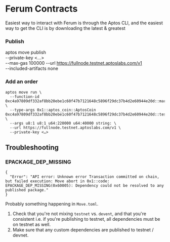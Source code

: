 # Ferum Contracts

Easiest way to interact with Ferum is through the Aptos CLI, and the easiest way to get the CLI is by downloading the latest & greatest 


### Publish

 aptos move publish \
    --private-key <...> \
    --max-gas 100000 --url https://fullnode.testnet.aptoslabs.com/v1 \
    --included-artifacts none
 
### Add an order

```
aptos move run \
  --function-id 0xc4a97809df332af8bb20ebe1c60f47b7121648c5896f29dc37b4d2e60944e20d::market::add_order_entry \
  --type-args 0x1::aptos_coin::AptosCoin 0xc4a97809df332af8bb20ebe1c60f47b7121648c5896f29dc37b4d2e60944e20d::test_coins::USDF \
  --args u8:1 u8:1 u64:220000 u64:40000 string: \
  --url https://fullnode.testnet.aptoslabs.com/v1 \
  --private-key <…>   
```

## Troubleshooting 

### EPACKAGE_DEP_MISSING

```
{
  "Error": "API error: Unknown error Transaction committed on chain, but failed execution: Move abort in 0x1::code: EPACKAGE_DEP_MISSING(0x60005): Dependency could not be resolved to any published package."
}
```

Probably something happening in `Move.toml`. 

1. Check that you're not mixing `testnet` vs. `devent`, and that you're consistent i.e. if you're publishing to testnet, all dependencies must be on testnet as well.
2. Make sure that any custom dependencies are published to testnet / devnet. 
